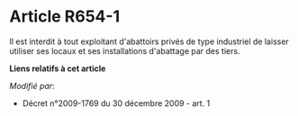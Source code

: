 # Article R654-1

Il est interdit à tout exploitant d'abattoirs privés de type industriel de laisser utiliser ses locaux et ses installations
d'abattage par des tiers.

**Liens relatifs à cet article**

_Modifié par_:

  - Décret n°2009-1769 du 30 décembre 2009 - art. 1

